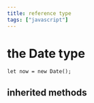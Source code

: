 ```yaml
---
title: reference type
tags: ["javascript"]
---
```


# the Date type

`let now = new Date();`

## inherited methods
